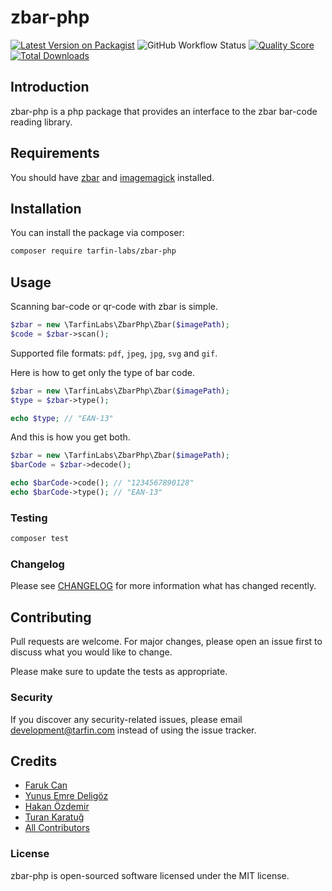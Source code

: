 # zbar-php

[![Latest Version on Packagist](https://img.shields.io/packagist/v/tarfin-labs/zbar-php.svg?style=flat-square)](https://packagist.org/packages/tarfin-labs/zbar-php)
![GitHub Workflow Status](https://img.shields.io/github/workflow/status/tarfin-labs/zbar-php/tests?label=tests)
[![Quality Score](https://img.shields.io/scrutinizer/g/tarfin-labs/zbar-php.svg?style=flat-square)](https://scrutinizer-ci.com/g/tarfin-labs/zbar-php)
[![Total Downloads](https://img.shields.io/packagist/dt/tarfin-labs/zbar-php.svg?style=flat-square)](https://packagist.org/packages/tarfin-labs/zbar-php)

## Introduction
zbar-php is a php package that provides an interface to the zbar bar-code reading library.

## Requirements

You should have [zbar](http://zbar.sourceforge.net/) and [imagemagick](https://imagemagick.org/) installed.

## Installation

You can install the package via composer:

```bash
composer require tarfin-labs/zbar-php
```

## Usage

Scanning bar-code or qr-code with zbar is simple.

``` php
$zbar = new \TarfinLabs\ZbarPhp\Zbar($imagePath);
$code = $zbar->scan();
```

Supported file formats: `pdf`, `jpeg`, `jpg`, `svg` and `gif`.

Here is how to get only the type of bar code.

```php
$zbar = new \TarfinLabs\ZbarPhp\Zbar($imagePath);
$type = $zbar->type();

echo $type; // "EAN-13"
```

And this is how you get both.

```php
$zbar = new \TarfinLabs\ZbarPhp\Zbar($imagePath);
$barCode = $zbar->decode();

echo $barCode->code(); // "1234567890128"
echo $barCode->type(); // "EAN-13"
```

### Testing

``` bash
composer test
```

### Changelog

Please see [CHANGELOG](CHANGELOG.md) for more information what has changed recently.

## Contributing

Pull requests are welcome. For major changes, please open an issue first to discuss what you would like to change.

Please make sure to update the tests as appropriate.

### Security

If you discover any security-related issues, please email development@tarfin.com instead of using the issue tracker.

## Credits

- [Faruk Can](https://github.com/frkcn)
- [Yunus Emre Deligöz](https://github.com/deligoez)
- [Hakan Özdemir](https://github.com/hozdemir)
- [Turan Karatuğ](https://github.com/tkaratug)
- [All Contributors](../../contributors)

### License
zbar-php is open-sourced software licensed under the MIT license.
